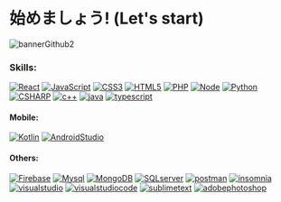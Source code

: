 # 始めましょう! (Let's start)
![bannerGithub2](https://user-images.githubusercontent.com/81579356/118373751-95905f80-b575-11eb-9c86-986e537e3442.png)

### Skills:

[![React](https://img.shields.io/badge/React-61DAFB?style=for-the-badge&logo=react&logoColor=white&labelColor=101010)]()
[![JavaScript](https://img.shields.io/badge/JavaScript-F7DF1E?style=for-the-badge&logo=javascript&logoColor=white&labelColor=101010)]()
[![CSS3](https://img.shields.io/badge/CSS3-1572B6?style=for-the-badge&logo=CSS3&logoColor=white&labelColor=101010)]()
[![HTML5](https://img.shields.io/badge/html5-E34F26?style=for-the-badge&logo=html5&logoColor=white&labelColor=101010)]()
[![PHP](https://img.shields.io/badge/PHP-777BB4?style=for-the-badge&logo=PHP&logoColor=white&labelColor=101010)]()
[![Node](https://img.shields.io/badge/node.js-339933?style=for-the-badge&logo=node.js&logoColor=white&labelColor=101010)]()
[![Python](https://img.shields.io/badge/Python-3776AB?style=for-the-badge&logo=python&logoColor=white&labelColor=101010)]()
[![CSHARP](https://img.shields.io/badge/C_SHARP-239120?style=for-the-badge&logo=CSHARP&logoColor=white&labelColor=101010)]()
[![c++](https://img.shields.io/badge/c++-00599C?style=for-the-badge&logo=Cplusplus&logoColor=white&labelColor=101010)]()
[![java](https://img.shields.io/badge/java-007396?style=for-the-badge&logo=java&logoColor=white&labelColor=101010)]()
[![typescript](https://img.shields.io/badge/typescript-3178C6?style=for-the-badge&logo=typescript&logoColor=white&labelColor=101010)]()
</br>

#### Mobile:
[![Kotlin](https://img.shields.io/badge/KOTLIN-7F52FF?style=for-the-badge&logo=kotlin&logoColor=white&labelColor=101010)]()
[![AndroidStudio](https://img.shields.io/badge/android_studio-3DDC84?style=for-the-badge&logo=android-studio&logoColor=white&labelColor=101010)]()
</br>

#### Others:
[![Firebase](https://img.shields.io/badge/firebase-FFCA28?style=for-the-badge&logo=firebase&logoColor=white&labelColor=101010)]()
[![Mysql](https://img.shields.io/badge/mysql-4479A1?style=for-the-badge&logo=mysql&logoColor=white&labelColor=101010)]()
[![MongoDB](https://img.shields.io/badge/MongoDB-47A248?style=for-the-badge&logo=mongodb&logoColor=white&labelColor=101010)]()
[![SQLserver](https://img.shields.io/badge/SQL_Server-CC2927?style=for-the-badge&logo=microsoftsqlserver&logoColor=white&labelColor=101010)]()
[![postman](https://img.shields.io/badge/postman-FF6C37?style=for-the-badge&logo=postman&logoColor=white&labelColor=101010)]()
[![insomnia](https://img.shields.io/badge/Insomnia-4000BF?style=for-the-badge&logo=insomnia&logoColor=white&labelColor=101010)]()
[![visualstudio](https://img.shields.io/badge/visual_studio-5C2D91?style=for-the-badge&logo=visualstudio&logoColor=white&labelColor=101010)]()
[![visualstudiocode](https://img.shields.io/badge/visual_studio_code-007ACC?style=for-the-badge&logo=visualstudiocode&logoColor=white&labelColor=101010)]()
[![sublimetext](https://img.shields.io/badge/sublime_text3-FF9800?style=for-the-badge&logo=sublimetext&logoColor=white&labelColor=101010)]()
[![adobephotoshop](https://img.shields.io/badge/photoshop-31A8FF?style=for-the-badge&logo=adobephotoshop&logoColor=white&labelColor=101010)]()
</br>


<!--
**mrlopezharo/mrlopezharo** is a ✨ _special_ ✨ repository because its `README.md` (this file) appears on your GitHub profile.

Here are some ideas to get you started:

- 🔭 I’m currently working on ...
- 🌱 I’m currently learning ...
- 👯 I’m looking to collaborate on ...
- 🤔 I’m looking for help with ...
- 💬 Ask me about ...
- 📫 How to reach me: ...
- 😄 Pronouns: ...
- ⚡ Fun fact: ...
-->
